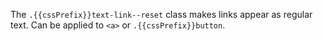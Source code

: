 The `.{{cssPrefix}}text-link--reset` class makes links appear as regular text. Can be applied to `<a>` or `.{{cssPrefix}}button`.
